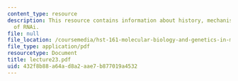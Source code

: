 ```yaml
---
content_type: resource
description: This resource contains information about history, mechanisms and applications
  of RNAi.
file: null
file_location: /coursemedia/hst-161-molecular-biology-and-genetics-in-modern-medicine-fall-2007/432f8b88a64ad8a2aae7b877019a4532_lecture23.pdf
file_type: application/pdf
resourcetype: Document
title: lecture23.pdf
uid: 432f8b88-a64a-d8a2-aae7-b877019a4532
---
```

